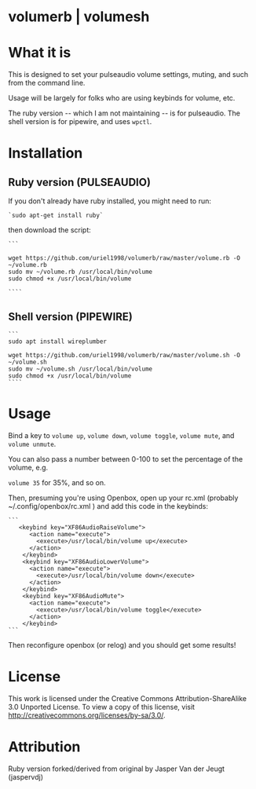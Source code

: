 volumerb | volumesh
========

# What it is

This is designed to set your pulseaudio volume settings, muting, and such from the command line. 

Usage will be largely for folks who are using keybinds for volume, etc.

The ruby version -- which I am not maintaining -- is for pulseaudio. The shell 
version is for pipewire, and uses `wpctl`.

# Installation

## Ruby version (PULSEAUDIO)

If you don't already have ruby installed, you might need to run:

    
    `sudo apt-get install ruby`
   

then download the script:

    ```
    
    wget https://github.com/uriel1998/volumerb/raw/master/volume.rb -O ~/volume.rb
    sudo mv ~/volume.rb /usr/local/bin/volume
    sudo chmod +x /usr/local/bin/volume
    
    ````
    
## Shell version (PIPEWIRE) 
    
    ```
    sudo apt install wireplumber

    wget https://github.com/uriel1998/volumerb/raw/master/volume.sh -O ~/volume.sh
    sudo mv ~/volume.sh /usr/local/bin/volume
    sudo chmod +x /usr/local/bin/volume
    ````

# Usage

Bind a key to `volume up`, `volume down`, `volume toggle`, `volume mute`, and `volume unmute`. 

You can also pass a number between 0-100 to set the percentage of the volume, e.g. 

`volume 35` for 35%, and so on.

Then, presuming you're using Openbox, open up your rc.xml  (probably ~/.config/openbox/rc.xml ) and add this code in the keybinds: 

    ```
       <keybind key="XF86AudioRaiseVolume">
          <action name="execute">
            <execute>/usr/local/bin/volume up</execute>
          </action>
        </keybind>
        <keybind key="XF86AudioLowerVolume">
          <action name="execute">
            <execute>/usr/local/bin/volume down</execute>
          </action>
        </keybind>
        <keybind key="XF86AudioMute">
          <action name="execute">
            <execute>/usr/local/bin/volume toggle</execute>
          </action>
        </keybind>
    ```        

Then reconfigure openbox (or relog) and you should get some results!


# License

This work is licensed under the Creative Commons Attribution-ShareAlike 3.0 Unported License. To view a copy of this license, visit http://creativecommons.org/licenses/by-sa/3.0/.

# Attribution

Ruby version forked/derived from original by Jasper Van der Jeugt (jaspervdj)


